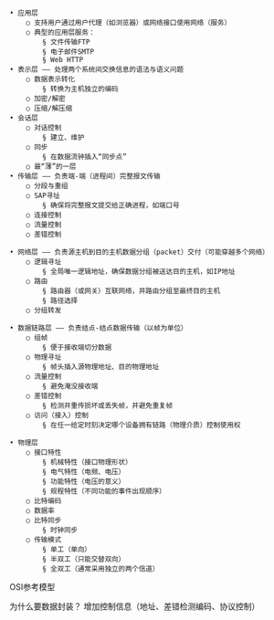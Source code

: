 
	• 应用层
		○ 支持用户通过用户代理（如浏览器）或网络接口使用网络（服务）
		○ 典型的应用层服务：
			§ 文件传输FTP
			§ 电子邮件SMTP
			§ Web HTTP
	• 表示层 —— 处理两个系统间交换信息的语法与语义问题
		○ 数据表示转化
			§ 转换为主机独立的编码
		○ 加密/解密
		○ 压缩/解压缩
	• 会话层
		○ 对话控制
			§ 建立、维护
		○ 同步
			§ 在数据流钟插入“同步点”
		○ 最“薄”的一层
	• 传输层 —— 负责端-端（进程间）完整报文传输
		○ 分段与重组
		○ SAP寻址
			§ 确保将完整报文提交给正确进程，如端口号
		○ 连接控制
		○ 流量控制
		○ 差错控制

	• 网络层 —— 负责源主机到目的主机数据分组（packet）交付（可能穿越多个网络）
		○ 逻辑寻址
			§ 全局唯一逻辑地址，确保数据分组被送达目的主机，如IP地址
		○ 路由
			§ 路由器（或网关）互联网络，并路由分组至最终目的主机
			§ 路径选择
		○ 分组转发

	• 数据链路层 —— 负责结点-结点数据传输（以帧为单位）
		○ 组帧
			§ 便于接收端切分数据
		○ 物理寻址
			§ 帧头插入源物理地址、目的物理地址
		○ 流量控制
			§ 避免淹没接收端
		○ 差错控制
			§ 检测并重传损坏或丢失帧，并避免重复帧
		○ 访问（接入）控制
			§ 在任一给定时刻决定哪个设备拥有链路（物理介质）控制使用权

	• 物理层
		○ 接口特性
			§ 机械特性（接口物理形状）
			§ 电气特性（电频、电压）
			§ 功能特性（电压的意义）
			§ 规程特性（不同功能的事件出现顺序）
		○ 比特编码
		○ 数据率
		○ 比特同步
			§ 时钟同步
		○ 传输模式
			§ 单工（单向）
			§ 半双工（只能交替双向）
			§ 全双工（通常采用独立的两个信道）


OSI参考模型




为什么要数据封装？
增加控制信息（地址、差错检测编码、协议控制）
